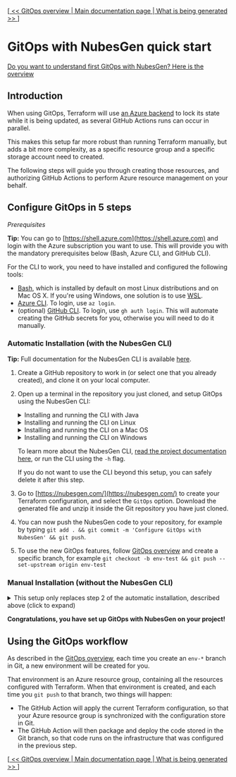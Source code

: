 [[ << GitOps overview ](gitops-overview.md) |[ Main documentation page ](README.md) |[ What is being generated >> ](what-is-being-generated.md)]

# GitOps with NubesGen quick start

[Do you want to understand first GitOps with NubesGen? Here is the overview](gitops-overview.md)

## Introduction

When using GitOps, Terraform will use [an Azure backend](https://www.terraform.io/docs/language/settings/backends/azurerm.html) to lock its state while it is being updated, as several GitHub Actions runs can occur in parallel.

This makes this setup far more robust than running Terraform manually, but adds a bit more complexity, as a specific resource group and a specific storage account need to created.

The following steps will guide you through creating those resources, and authorizing GitHub Actions to perform Azure resource management on your behalf.

## Configure GitOps in 5 steps

_Prerequisites_

__Tip:__ You can go to [https://shell.azure.com](https://shell.azure.com) and login with the Azure subscription you want to use. This will provide you with the 
mandatory prerequisites below (Bash, Azure CLI, and GitHub CLI).

For the CLI to work, you need to have installed and configured the following tools:

- [Bash](https://fr.wikipedia.org/wiki/Bourne-Again_shell), which is installed by default on most Linux distributions and on Mac OS X. If you're using Windows, one solution is to use [WSL](https://aka.ms/nubesgen-install-wsl).
- [Azure CLI](https://aka.ms/nubesgen-install-az-cli). To login, use `az login`.
- (optional) [GitHub CLI](https://cli.github.com/). To login, use `gh auth login`. This will automate creating the GitHub secrets for you, otherwise you will need to do it manually.

### Automatic Installation (with the NubesGen CLI)

__Tip:__ Full documentation for the NubesGen CLI is available [here](../cli/README.md).

1. Create a GitHub repository to work in (or select one that you already created), and clone it on your local computer.
1. Open up a terminal in the repository you just cloned, and setup GitOps using the NubesGen CLI:
   <details>
   <summary>Installing and running the CLI with Java</summary>
   
   To run the Java archive, you need to have a Java Virtual Machine (version 11 or higher) installed.

   - Download the latest release: `gh release download --repo microsoft/nubesgen --pattern='nubesgen-cli-*.jar'`
   - Setup GitOps: `java -jar nubesgen-*.jar gitops`
   </details>
   
   <details>
   <summary>Installing and running the CLI on Linux</summary>
   
   To run the binary on Linux, you need to:

   - Download the latest release: `gh release download --repo microsoft/nubesgen --pattern='nubesgen-cli-linux'`
   - Make the binary executable: `chmod +x nubesgen-cli-linux`
   - Setup GitOps: `./nubesgen-cli-linux gitops`

   </details>
   <details>
   <summary>Installing and running the CLI on a Mac OS</summary>

   To run the binary on a Mac OS, you need to:

   - Download the latest release: `gh release download --repo microsoft/nubesgen --pattern='nubesgen-cli-macos'`
   - Make the binary executable: `chmod +x nubesgen-cli-macos`
   - Allow Mac OS X to execute it: `xattr -d com.apple.quarantine nubesgen-cli-macos`
   - Setup GitOps: `./nubesgen-cli-macos gitops`

   </details>
   <details>
   <summary>Installing and running the CLI on Windows</summary>

   To run the binary on Windows, you need to:

   - Download the latest release: `gh release download --repo microsoft/nubesgen --pattern='nubesgen-cli-windows.exe'`
   - Setup GitOps; `nubesgen-cli-windows gitops`

   </details>

   To learn more about the NubesGen CLI, [read the project documentation here](../cli/README.md), or run the CLI using the `-h` flag.
   
   If you do not want to use the CLI beyond this setup, you can safely delete it after this step.
1. Go to [https://nubesgen.com/](https://nubesgen.com/) to create your Terraform configuration, and select the `GitOps` option. Download the generated file and unzip it inside the Git repository you have just cloned.
1. You can now push the NubesGen code to your repository, for example by typing `git add . && git commit -m 'Configure GitOps with NubesGen' && git push`.
1. To use the new GitOps features, follow [GitOps overview](gitops-overview.md) and create a specific branch, for example
   `git checkout -b env-test && git push --set-upstream origin env-test`

### Manual Installation (without the NubesGen CLI)

<details>
<summary>This setup only replaces step 2 of the automatic installation, described above (click to expand)</summary>

Instead of running the NubesGen CLI, you will manually create one Azure Storage account, and two GitHub secrets.

Here is the shell script you will need to execute, with documentation for each command being executed:
    ```bash
    #####
    # Configure the following environment variables to suit your needs.
    #####
    # The resource group used by Terraform to store its remote state.
    RESOURCE_GROUP_NAME=rg-terraform-001
    # The location of the resource group. For example `eastus`.
    LOCATION=eastus
    # The storage account (inside the resource group) used by Terraform to store its remote state.
    TF_STORAGE_ACCOUNT=st$RANDOM$RANDOM$RANDOM$RANDOM
    # The container name (inside the storage account) used by Terraform to store its remote state.
    CONTAINER_NAME=tfstate

    # Create a new Azure Resource Group
    az group create --name $RESOURCE_GROUP_NAME --location $LOCATION
    # Create the storage account
    az storage account create --resource-group $RESOURCE_GROUP_NAME --name $TF_STORAGE_ACCOUNT --sku Standard_LRS --allow-blob-public-access false --encryption-services blob
    # Get the storage account key
    ACCOUNT_KEY=$(az storage account keys list --resource-group $RESOURCE_GROUP_NAME --account-name $TF_STORAGE_ACCOUNT --query '[0].value' -o tsv)
    # Create a blob container
    az storage container create --name $CONTAINER_NAME --account-name $TF_STORAGE_ACCOUNT --account-key $ACCOUNT_KEY
    # Get the subscription ID
    SUBSCRIPTION_ID=$(az account show --query id --output tsv --only-show-errors)
    # Create a service principal
    SERVICE_PRINCIPAL=$(az ad sp create-for-rbac --role="Contributor" --scopes="/subscriptions/$SUBSCRIPTION_ID" --sdk-auth --only-show-errors)
    # Get the current GitHub remote repository
    REMOTE_REPO=$(git config --get remote.origin.url)
    # Set the two GitHub secrets
    gh secret set AZURE_CREDENTIALS -b"$SERVICE_PRINCIPAL" -R $REMOTE_REPO && gh secret set TF_STORAGE_ACCOUNT -b"$TF_STORAGE_ACCOUNT" -R $REMOTE_REPO
    ```
</details>

__Congratulations, you have set up GitOps with NubesGen on your project!__

## Using the GitOps workflow

As described in the [GitOps overview](gitops-overview.md), each time you create an `env-*` branch in Git, a new environment will be created for you.

That environment is an Azure resource group, containing all the resources configured with Terraform. When that environment is created, and each time you `git push` to that branch, two things will happen:

- The GitHub Action will apply the current Terraform configuration, so that your Azure resource group is synchronized with the configuration store in Git.
- The GitHub Action will then package and deploy the code stored in the Git branch, so that code runs on the infrastructure that was configured in the previous step.

[[ << GitOps overview ](gitops-overview.md) |[ Main documentation page ](README.md) |[ What is being generated >> ](what-is-being-generated.md)]
